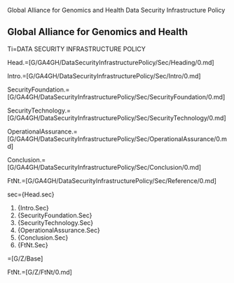 Global Alliance for Genomics and Health Data Security Infrastructure Policy 

## Global Alliance for Genomics and Health 

Ti=DATA SECURITY INFRASTRUCTURE POLICY 


Head.=[G/GA4GH/DataSecurityInfrastructurePolicy/Sec/Heading/0.md]

Intro.=[G/GA4GH/DataSecurityInfrastructurePolicy/Sec/Intro/0.md]

SecurityFoundation.=[G/GA4GH/DataSecurityInfrastructurePolicy/Sec/SecurityFoundation/0.md]

SecurityTechnology.=[G/GA4GH/DataSecurityInfrastructurePolicy/Sec/SecurityTechnology/0.md]

OperationalAssurance.=[G/GA4GH/DataSecurityInfrastructurePolicy/Sec/OperationalAssurance/0.md]

Conclusion.=[G/GA4GH/DataSecurityInfrastructurePolicy/Sec/Conclusion/0.md]

FtNt.=[G/GA4GH/DataSecurityInfrastructurePolicy/Sec/Reference/0.md]

sec={Head.sec}<br><ol><li>{Intro.Sec}<li>{SecurityFoundation.Sec}<li>{SecurityTechnology.Sec}<li>{OperationalAssurance.Sec}<li>{Conclusion.Sec}<li>{FtNt.Sec}</ol>

=[G/Z/Base]

FtNt.=[G/Z/FtNt/0.md]